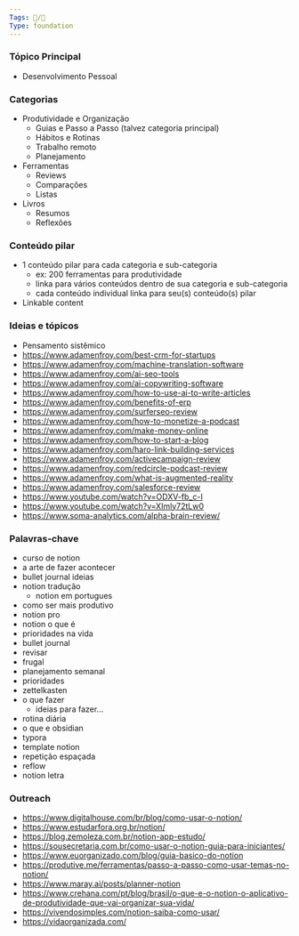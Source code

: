 ```yaml
---
Tags: 🐧/🌿
Type: foundation
---
```


### Tópico Principal
- Desenvolvimento Pessoal

### Categorias
- Produtividade e Organização
	- Guias e Passo a Passo (talvez categoria principal)
	- Hábitos e Rotinas
	- Trabalho remoto
	- Planejamento
- Ferramentas
	- Reviews
	- Comparações
	- Listas
- Livros
	- Resumos
	- Reflexões

### Conteúdo pilar
- 1 conteúdo pilar para cada categoria e sub-categoria
	- ex: 200 ferramentas para produtividade
	- linka para vários conteúdos dentro de sua categoria e sub-categoria
	- cada conteúdo individual linka para seu(s) conteúdo(s) pilar
- Linkable content

### Ideias e tópicos
- Pensamento sistêmico
- https://www.adamenfroy.com/best-crm-for-startups
- https://www.adamenfroy.com/machine-translation-software
- https://www.adamenfroy.com/ai-seo-tools
- https://www.adamenfroy.com/ai-copywriting-software
- https://www.adamenfroy.com/how-to-use-ai-to-write-articles
- https://www.adamenfroy.com/benefits-of-erp
- https://www.adamenfroy.com/surferseo-review
- https://www.adamenfroy.com/how-to-monetize-a-podcast
- https://www.adamenfroy.com/make-money-online
- https://www.adamenfroy.com/how-to-start-a-blog
- https://www.adamenfroy.com/haro-link-building-services
- https://www.adamenfroy.com/activecampaign-review
- https://www.adamenfroy.com/redcircle-podcast-review
- https://www.adamenfroy.com/what-is-augmented-reality
- https://www.adamenfroy.com/salesforce-review
- https://www.youtube.com/watch?v=ODXV-fb_c-I
- https://www.youtube.com/watch?v=XImly72tLw0
- https://www.soma-analytics.com/alpha-brain-review/

### Palavras-chave
- curso de notion
- a arte de fazer acontecer
- bullet journal ideias
- notion tradução
	- notion em portugues
- como ser mais produtivo
- notion pro
- notion o que é
- prioridades na vida
- bullet journal
- revisar
- frugal
- planejamento semanal
- prioridades
- zettelkasten
- o que fazer
	- ideias para fazer...
- rotina diária
- o que e obsidian
- typora
- template notion
- repetição espaçada
- reflow
- notion letra

### Outreach
- https://www.digitalhouse.com/br/blog/como-usar-o-notion/
- https://www.estudarfora.org.br/notion/
- https://blog.zemoleza.com.br/notion-app-estudo/
- https://sousecretaria.com.br/como-usar-o-notion-guia-para-iniciantes/
- https://www.euorganizado.com/blog/guia-basico-do-notion
- https://produtive.me/ferramentas/passo-a-passo-como-usar-temas-no-notion/
- https://www.maray.ai/posts/planner-notion
- https://www.crehana.com/pt/blog/brasil/o-que-e-o-notion-o-aplicativo-de-produtividade-que-vai-organizar-sua-vida/
- https://vivendosimples.com/notion-saiba-como-usar/
- https://vidaorganizada.com/